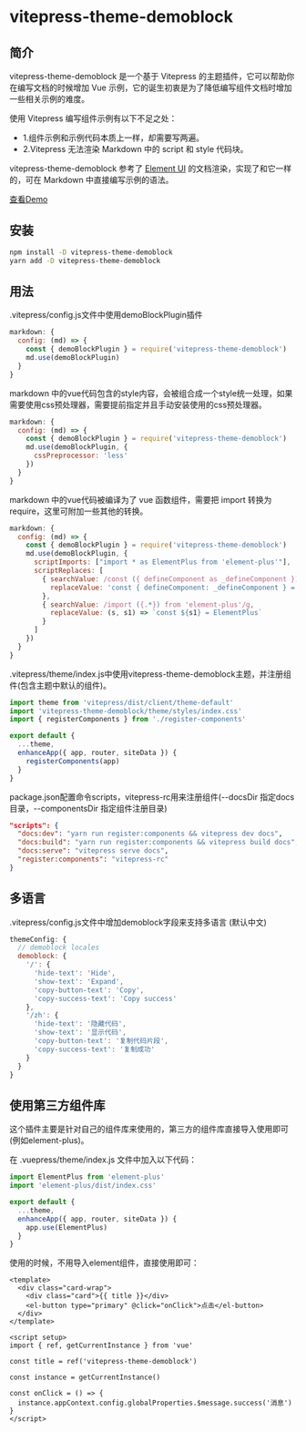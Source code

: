 # vitepress-theme-demoblock

## 简介

vitepress-theme-demoblock 是一个基于 Vitepress 的主题插件，它可以帮助你在编写文档的时候增加 Vue 示例，它的诞生初衷是为了降低编写组件文档时增加一些相关示例的难度。

使用 Vitepress 编写组件示例有以下不足之处：
  * 1.组件示例和示例代码本质上一样，却需要写两遍。
  * 2.Vitepress 无法渲染 Markdown 中的 script 和 style 代码块。

vitepress-theme-demoblock 参考了 [Element UI](https://github.com/element-plus/element-plus) 的文档渲染，实现了和它一样的，可在 Markdown 中直接编写示例的语法。

[查看Demo](https://xinlei3166.github.io/vitepress-demo/)



## 安装

```bash
npm install -D vitepress-theme-demoblock
yarn add -D vitepress-theme-demoblock
```



## 用法

.vitepress/config.js文件中使用demoBlockPlugin插件

```js
markdown: {
  config: (md) => {
    const { demoBlockPlugin } = require('vitepress-theme-demoblock')
    md.use(demoBlockPlugin)
  }
}
```

markdown 中的vue代码包含的style内容，会被组合成一个style统一处理，如果需要使用css预处理器，需要提前指定并且手动安装使用的css预处理器。
```js
markdown: {
  config: (md) => {
    const { demoBlockPlugin } = require('vitepress-theme-demoblock')
    md.use(demoBlockPlugin, {
      cssPreprocessor: 'less'
    })
  }
}
```


markdown 中的vue代码被编译为了 vue 函数组件，需要把 import 转换为 require，这里可附加一些其他的转换。
```js
markdown: {
  config: (md) => {
    const { demoBlockPlugin } = require('vitepress-theme-demoblock')
    md.use(demoBlockPlugin, {
      scriptImports: ["import * as ElementPlus from 'element-plus'"],
      scriptReplaces: [
        { searchValue: /const ({ defineComponent as _defineComponent }) = Vue/g,
          replaceValue: 'const { defineComponent: _defineComponent } = Vue'
        },
        { searchValue: /import ({.*}) from 'element-plus'/g,
          replaceValue: (s, s1) => `const ${s1} = ElementPlus`
        }
      ]
    })
  }
}
```


.vitepress/theme/index.js中使用vitepress-theme-demoblock主题，并注册组件(包含主题中默认的组件)。

```js
import theme from 'vitepress/dist/client/theme-default'
import 'vitepress-theme-demoblock/theme/styles/index.css'
import { registerComponents } from './register-components'

export default {
  ...theme,
  enhanceApp({ app, router, siteData }) {
    registerComponents(app)
  }
}
```



package.json配置命令scripts，vitepress-rc用来注册组件(--docsDir 指定docs目录，--componentsDir 指定组件注册目录)

```json
"scripts": {
  "docs:dev": "yarn run register:components && vitepress dev docs",
  "docs:build": "yarn run register:components && vitepress build docs",
  "docs:serve": "vitepress serve docs",
  "register:components": "vitepress-rc"
}
```



## 多语言

.vitepress/config.js文件中增加demoblock字段来支持多语言 (默认中文)

```js
themeConfig: {
  // demoblock locales
  demoblock: {
    '/': {
      'hide-text': 'Hide', 
      'show-text': 'Expand',
      'copy-button-text': 'Copy',
      'copy-success-text': 'Copy success'
    },
    '/zh': {
      'hide-text': '隐藏代码',
      'show-text': '显示代码',
      'copy-button-text': '复制代码片段',
      'copy-success-text': '复制成功'
    }
  }
}
```


## 使用第三方组件库

这个插件主要是针对自己的组件库来使用的，第三方的组件库直接导入使用即可(例如element-plus)。

在 .vuepress/theme/index.js 文件中加入以下代码：
```js
import ElementPlus from 'element-plus'
import 'element-plus/dist/index.css'

export default {
  ...theme,
  enhanceApp({ app, router, siteData }) {
    app.use(ElementPlus)
  }
}
```

使用的时候，不用导入element组件，直接使用即可：
```vue
<template>
  <div class="card-wrap">
    <div class="card">{{ title }}</div>
    <el-button type="primary" @click="onClick">点击</el-button>
  </div>
</template>

<script setup>
import { ref, getCurrentInstance } from 'vue'

const title = ref('vitepress-theme-demoblock')

const instance = getCurrentInstance()

const onClick = () => {
  instance.appContext.config.globalProperties.$message.success('消息')
}
</script>
```


